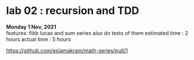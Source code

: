# lab 02 : recursion and TDD

 **Monday 1 Nov, 2021**  
features: fibb lucas and sum series also do tests of them
estimated time : 2 hours
actual time : 5 hours

https://github.com/eslamakram/math-series/pull/1